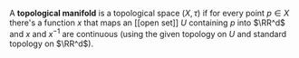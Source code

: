 A **topological manifold** is a topological space $(X, \tau)$ if for every point $p \in X$ there's a function $x$ that maps an [[open set]] $U$ containing $p$ into $\RR^d$ and $x$ and $x^{-1}$ are continuous (using the given topology on $U$ and standard topology on $\RR^d$).